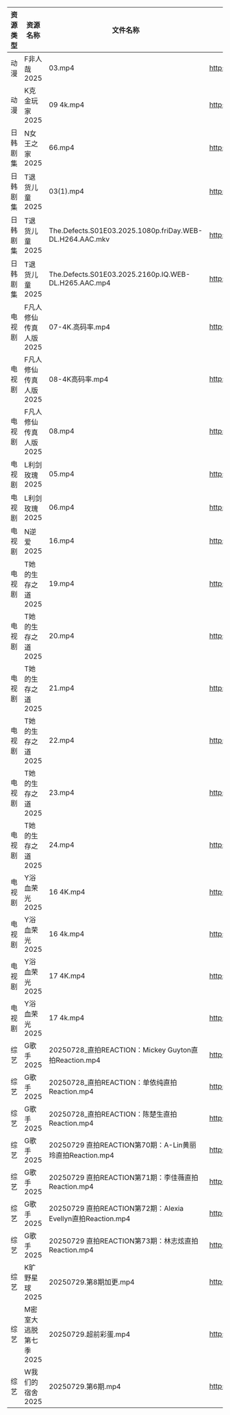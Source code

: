 | 资源类型 | 资源名称          | 文件名称                                                     | 分享链接                                 | 更新时间                |
| ---- | ------------- | -------------------------------------------------------- | ------------------------------------ | ------------------- |
| 动漫   | F非人哉2025      | 03.mp4                                                   | https://pan.quark.cn/s/f1a1468453ba  | 2025-07-29 16:19:57 |
| 动漫   | K克金玩家2025     | 09 4k.mp4                                                | https://pan.quark.cn/s/746f246d3892  | 2025-07-29 16:24:52 |
| 日韩剧集 | N女王之家2025     | 66.mp4                                                   | https://pan.quark.cn/s/a85463f38f49  | 2025-07-29 16:28:17 |
| 日韩剧集 | T退货儿童2025     | 03(1).mp4                                                | https://pan.quark.cn/s/6d2fc4aa64cc  | 2025-07-29 01:33:45 |
| 日韩剧集 | T退货儿童2025     | The.Defects.S01E03.2025.1080p.friDay.WEB-DL.H264.AAC.mkv | https://pan.quark.cn/s/6d2fc4aa64cc  | 2025-07-29 16:33:50 |
| 日韩剧集 | T退货儿童2025     | The.Defects.S01E03.2025.2160p.IQ.WEB-DL.H265.AAC.mp4     | https://pan.quark.cn/s/6d2fc4aa64cc  | 2025-07-29 16:33:54 |
| 电视剧  | F凡人修仙传真人版2025 | 07-4K.高码率.mp4                                            | https://www.alipan.com/s/Nv8hxtNv9F1 | 2025-07-29 18:01:53 |
| 电视剧  | F凡人修仙传真人版2025 | 08-4K高码率.mp4                                             | https://www.alipan.com/s/Nv8hxtNv9F1 | 2025-07-29 18:01:52 |
| 电视剧  | F凡人修仙传真人版2025 | 08.mp4                                                   | https://www.alipan.com/s/Nv8hxtNv9F1 | 2025-07-29 16:01:52 |
| 电视剧  | L利剑玫瑰2025     | 05.mp4                                                   | https://www.alipan.com/s/rhnmZAsByum | 2025-07-29 21:02:08 |
| 电视剧  | L利剑玫瑰2025     | 06.mp4                                                   | https://www.alipan.com/s/rhnmZAsByum | 2025-07-29 21:02:08 |
| 电视剧  | N逆爱2025       | 16.mp4                                                   | https://www.alipan.com/s/bYpxKg27F1z | 2025-07-29 21:02:16 |
| 电视剧  | T她的生存之道2025   | 19.mp4                                                   | https://www.alipan.com/s/eMWZzh4J3yK | 2025-07-29 21:02:39 |
| 电视剧  | T她的生存之道2025   | 20.mp4                                                   | https://www.alipan.com/s/eMWZzh4J3yK | 2025-07-29 21:02:38 |
| 电视剧  | T她的生存之道2025   | 21.mp4                                                   | https://www.alipan.com/s/eMWZzh4J3yK | 2025-07-29 21:02:38 |
| 电视剧  | T她的生存之道2025   | 22.mp4                                                   | https://www.alipan.com/s/eMWZzh4J3yK | 2025-07-29 21:02:37 |
| 电视剧  | T她的生存之道2025   | 23.mp4                                                   | https://www.alipan.com/s/eMWZzh4J3yK | 2025-07-29 21:02:37 |
| 电视剧  | T她的生存之道2025   | 24.mp4                                                   | https://www.alipan.com/s/eMWZzh4J3yK | 2025-07-29 21:02:36 |
| 电视剧  | Y浴血荣光2025     | 16 4K.mp4                                                | https://www.alipan.com/s/F3MTFNa4XY2 | 2025-07-29 08:02:47 |
| 电视剧  | Y浴血荣光2025     | 16 4k.mp4                                                | https://pan.quark.cn/s/2b8677d19fa0  | 2025-07-29 01:38:16 |
| 电视剧  | Y浴血荣光2025     | 17 4K.mp4                                                | https://www.alipan.com/s/F3MTFNa4XY2 | 2025-07-29 08:02:46 |
| 电视剧  | Y浴血荣光2025     | 17 4k.mp4                                                | https://pan.quark.cn/s/2b8677d19fa0  | 2025-07-29 01:38:23 |
| 综艺   | G歌手2025       | 20250728_直拍REACTION：Mickey Guyton直拍Reaction.mp4          | https://www.alipan.com/s/BnAVvcGrxme | 2025-07-29 18:03:12 |
| 综艺   | G歌手2025       | 20250728_直拍REACTION：单依纯直拍Reaction.mp4                    | https://www.alipan.com/s/BnAVvcGrxme | 2025-07-29 18:03:11 |
| 综艺   | G歌手2025       | 20250728_直拍REACTION：陈楚生直拍Reaction.mp4                    | https://www.alipan.com/s/BnAVvcGrxme | 2025-07-29 18:03:11 |
| 综艺   | G歌手2025       | 20250729 直拍REACTION第70期：A-Lin黄丽玲直拍Reaction.mp4           | https://www.alipan.com/s/BnAVvcGrxme | 2025-07-29 18:03:10 |
| 综艺   | G歌手2025       | 20250729 直拍REACTION第71期：李佳薇直拍Reaction.mp4                | https://www.alipan.com/s/BnAVvcGrxme | 2025-07-29 18:03:10 |
| 综艺   | G歌手2025       | 20250729 直拍REACTION第72期：Alexia Evellyn直拍Reaction.mp4     | https://www.alipan.com/s/BnAVvcGrxme | 2025-07-29 18:03:09 |
| 综艺   | G歌手2025       | 20250729 直拍REACTION第73期：林志炫直拍Reaction.mp4                | https://www.alipan.com/s/BnAVvcGrxme | 2025-07-29 18:03:09 |
| 综艺   | K旷野星球2025     | 20250729.第8期加更.mp4                                       | https://pan.quark.cn/s/d0c62909cc55  | 2025-07-29 16:42:21 |
| 综艺   | M密室大逃脱第七季2025 | 20250729.超前彩蛋.mp4                                        | https://pan.quark.cn/s/2355829faf33  | 2025-07-29 16:43:19 |
| 综艺   | W我们的宿舍2025    | 20250729.第6期.mp4                                         | https://pan.quark.cn/s/f9a388d84b7d  | 2025-07-29 16:44:33 |
